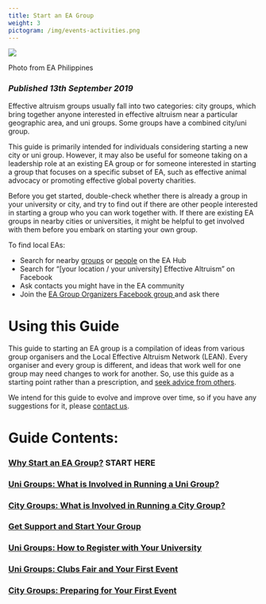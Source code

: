 ```yaml
---
title: Start an EA Group
weight: 3
pictogram: /img/events-activities.png
---
```

<p class="large_image_wrapper">
 <img src="/img/eaphilippinesstart.png" />
</p>
Photo from EA Philippines

### _Published 13th September 2019_

Effective altruism groups usually fall into two categories: city groups, which bring together anyone interested in effective altruism near a particular geographic area, and uni groups. Some groups have a combined city/uni group.

This guide is primarily intended for individuals considering starting a new city or uni group. However, it may also be useful for someone taking on a leadership role at an existing EA group or for someone interested in starting a group that focuses on a specific subset of EA, such as effective animal advocacy or promoting effective global poverty charities.

Before you get started, double-check whether there is already a group in your university or city, and try to find out if there are other people interested in starting a group who you can work together with. If there are existing EA groups in nearby cities or universities, it might be helpful to get involved with them before you embark on starting your own group.

To find local EAs:

* Search for nearby <a target="_blank" href="https://eahub.org/groups/">groups</a> or <a target="_blank" href="https://eahub.org/profiles/">people</a> on the EA Hub
* Search for “\[your location / your university] Effective Altruism” on Facebook
* Ask contacts you might have in the EA community
* Join the <a target="_blank" href="https://www.facebook.com/groups/956362287803174/">EA Group Organizers Facebook group </a>
  and ask there

# Using this Guide

This guide to starting an EA group is a compilation of ideas from various group organisers and the Local Effective Altruism Network (LEAN). Every organiser and every group is different, and ideas that work well for one group may need changes to work for another. So, use this guide as a starting point rather than a prescription, and <a target="_blank" href="/start/support/">seek advice from others</a>.

We intend for this guide to evolve and improve over time, so if you have any suggestions for it, please <a target="_blank" href="/contact-lean/">contact us</a>.

# Guide Contents:

### [Why Start an EA Group?](/start/why/) START HERE

### [Uni Groups: What is Involved in Running a Uni Group?](/start/run-uni-group)

### [City Groups: What is Involved in Running a City Group?](/start/run-city-group/)

### [Get Support and Start Your Group](/start/support/)

### [Uni Groups: How to Register with Your University](/start/register-uni/)

### [Uni Groups: Clubs Fair and Your First Event](/start/run-city-group/)

### [City Groups: Preparing for Your First Event](start/run-city-group/)
